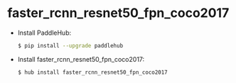 # faster_rcnn_resnet50_fpn_coco2017
* Install PaddleHub: 

    ```bash
    $ pip install --upgrade paddlehub
    ```

* Install faster_rcnn_resnet50_fpn_coco2017: 

    ```bash
    $ hub install faster_rcnn_resnet50_fpn_coco2017
    ```
